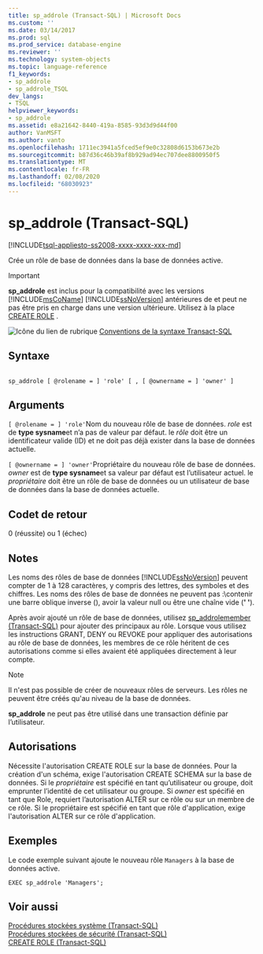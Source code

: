 ```yaml
---
title: sp_addrole (Transact-SQL) | Microsoft Docs
ms.custom: ''
ms.date: 03/14/2017
ms.prod: sql
ms.prod_service: database-engine
ms.reviewer: ''
ms.technology: system-objects
ms.topic: language-reference
f1_keywords:
- sp_addrole
- sp_addrole_TSQL
dev_langs:
- TSQL
helpviewer_keywords:
- sp_addrole
ms.assetid: e8a21642-8440-419a-8585-93d3d9d44f00
author: VanMSFT
ms.author: vanto
ms.openlocfilehash: 1711ec3941a5fced5ef9e0c32808d6153b673e2b
ms.sourcegitcommit: b87d36c46b39af8b929ad94ec707dee8800950f5
ms.translationtype: MT
ms.contentlocale: fr-FR
ms.lasthandoff: 02/08/2020
ms.locfileid: "68030923"
---
```

# <a name="sp_addrole-transact-sql"></a>sp_addrole (Transact-SQL)
[!INCLUDE[tsql-appliesto-ss2008-xxxx-xxxx-xxx-md](../../includes/tsql-appliesto-ss2008-xxxx-xxxx-xxx-md.md)]

  Crée un rôle de base de données dans la base de données active.  
  
> [!IMPORTANT]
>  **sp_addrole** est inclus pour la compatibilité avec les versions [!INCLUDE[msCoName](../../includes/msconame-md.md)] [!INCLUDE[ssNoVersion](../../includes/ssnoversion-md.md)] antérieures de et peut ne pas être pris en charge dans une version ultérieure. Utilisez à la place [CREATE ROLE](../../t-sql/statements/create-role-transact-sql.md) .  
  
 ![Icône du lien de rubrique](../../database-engine/configure-windows/media/topic-link.gif "Icône du lien de rubrique") [Conventions de la syntaxe Transact-SQL](../../t-sql/language-elements/transact-sql-syntax-conventions-transact-sql.md)  
  
## <a name="syntax"></a>Syntaxe  
  
```  
  
sp_addrole [ @rolename = ] 'role' [ , [ @ownername = ] 'owner' ]   
```  
  
## <a name="arguments"></a>Arguments  
`[ @rolename = ] 'role'`Nom du nouveau rôle de base de données. *role* est de **type sysname**et n’a pas de valeur par défaut. le *rôle* doit être un identificateur valide (ID) et ne doit pas déjà exister dans la base de données actuelle.  
  
`[ @ownername = ] 'owner'`Propriétaire du nouveau rôle de base de données. *owner* est de **type sysname**et sa valeur par défaut est l’utilisateur actuel. le *propriétaire* doit être un rôle de base de données ou un utilisateur de base de données dans la base de données actuelle.  
  
## <a name="return-code-values"></a>Codet de retour  
 0 (réussite) ou 1 (échec)  
  
## <a name="remarks"></a>Notes  
 Les noms des rôles de base de données [!INCLUDE[ssNoVersion](../../includes/ssnoversion-md.md)] peuvent compter de 1 à 128 caractères, y compris des lettres, des symboles et des chiffres. Les noms des rôles de base de données ne peuvent pas :\\contenir une barre oblique inverse (), avoir la valeur null ou être une chaîne vide (**' '**).  
  
 Après avoir ajouté un rôle de base de données, utilisez [sp_addrolemember &#40;Transact-SQL&#41;](../../relational-databases/system-stored-procedures/sp-addrolemember-transact-sql.md) pour ajouter des principaux au rôle. Lorsque vous utilisez les instructions GRANT, DENY ou REVOKE pour appliquer des autorisations au rôle de base de données, les membres de ce rôle héritent de ces autorisations comme si elles avaient été appliquées directement à leur compte.  
  
> [!NOTE]  
>  Il n'est pas possible de créer de nouveaux rôles de serveurs. Les rôles ne peuvent être créés qu'au niveau de la base de données.  
  
 **sp_addrole** ne peut pas être utilisé dans une transaction définie par l’utilisateur.  
  
## <a name="permissions"></a>Autorisations  
 Nécessite l'autorisation CREATE ROLE sur la base de données. Pour la création d'un schéma, exige l'autorisation CREATE SCHEMA sur la base de données. Si le *propriétaire* est spécifié en tant qu’utilisateur ou groupe, doit emprunter l’identité de cet utilisateur ou groupe. Si *owner* est spécifié en tant que Role, requiert l’autorisation ALTER sur ce rôle ou sur un membre de ce rôle. Si le propriétaire est spécifié en tant que rôle d'application, exige l'autorisation ALTER sur ce rôle d'application.  
  
## <a name="examples"></a>Exemples  
 Le code exemple suivant ajoute le nouveau rôle `Managers` à la base de données active.  
  
```  
EXEC sp_addrole 'Managers';  
```  
  
## <a name="see-also"></a>Voir aussi  
 [Procédures stockées système &#40;Transact-SQL&#41;](../../relational-databases/system-stored-procedures/system-stored-procedures-transact-sql.md)   
 [Procédures stockées de sécurité &#40;Transact-SQL&#41;](../../relational-databases/system-stored-procedures/security-stored-procedures-transact-sql.md)   
 [CREATE ROLE &#40;Transact-SQL&#41;](../../t-sql/statements/create-role-transact-sql.md)  
  
  
